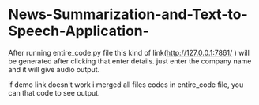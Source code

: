 # News-Summarization-and-Text-to-Speech-Application-
After running entire_code.py file this kind of link(http://127.0.0.1:7861/
) will be generated after clicking that enter details.
just enter the company name and it will give audio output. 

if demo link doesn't work i merged all files codes in entire_code file, you can that code to see output. 
